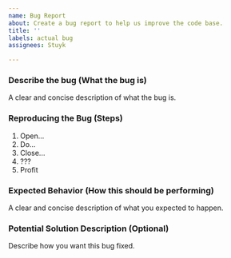 ```yaml
---
name: Bug Report
about: Create a bug report to help us improve the code base.
title: ''
labels: actual bug
assignees: Stuyk

---
```


### Describe the bug (What the bug is)
A clear and concise description of what the bug is.

### Reproducing the Bug (Steps)
1. Open...
2. Do...
3. Close...
4. ???
5. Profit

### Expected Behavior (How this should be performing)
A clear and concise description of what you expected to happen.

### Potential Solution Description (Optional)
Describe how you want this bug fixed.

